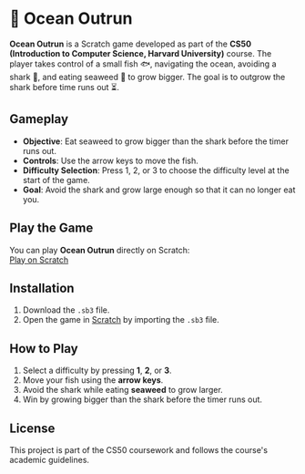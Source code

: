 # 🌊 Ocean Outrun

**Ocean Outrun** is a Scratch game developed as part of the **CS50 (Introduction to Computer Science, Harvard University)** course. The player takes control of a small fish 🐟, navigating the ocean, avoiding a shark 🦈, and eating seaweed 🌿 to grow bigger. The goal is to outgrow the shark before time runs out ⏳.

## Gameplay
- **Objective**: Eat seaweed to grow bigger than the shark before the timer runs out.
- **Controls**: Use the arrow keys to move the fish.
- **Difficulty Selection**: Press 1, 2, or 3 to choose the difficulty level at the start of the game.
- **Goal**: Avoid the shark and grow large enough so that it can no longer eat you.

## Play the Game
You can play **Ocean Outrun** directly on Scratch:  
[Play on Scratch](https://scratch.mit.edu/projects/1069178900)

## Installation
1. Download the `.sb3` file.
2. Open the game in [Scratch](https://scratch.mit.edu/) by importing the `.sb3` file.

## How to Play
1. Select a difficulty by pressing **1**, **2**, or **3**.
2. Move your fish using the **arrow keys**.
3. Avoid the shark while eating **seaweed** to grow larger.
4. Win by growing bigger than the shark before the timer runs out.

## License
This project is part of the CS50 coursework and follows the course's academic guidelines.
